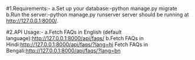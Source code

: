 #1.Requirements:-
a.Set up your database:-python manage.py migrate
b.Run the server:-python manage.py runserver
server should be running at http://127.0.0.1:8000/.

#2.API Usage:-
a.Fetch FAQs in English (default language):http://127.0.0.1:8000/api/faqs/
b.Fetch FAQs in Hindi:http://127.0.0.1:8000/api/faqs/?lang=hi
Fetch FAQs in Bengali:http://127.0.0.1:8000/api/faqs/?lang=bn
